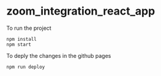 # zoom_integration_react_app

To run the project
  ```
  npm install
  npm start
  ```
  
To deply the changes in the github pages
  ```
  npm run deploy
  ```
